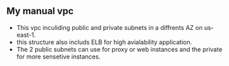 ## My manual vpc
- This vpc inculiding public and private subnets in a diffrents AZ on us-east-1.
- this structure also includs ELB for high avialability application.
- The 2 public subnets can use for proxy or web instances and the private for more sensetive instances.

